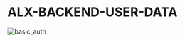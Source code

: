 # **ALX-BACKEND-USER-DATA**

![basic_auth](https://github.com/user-attachments/assets/71f714ee-3482-41be-a19b-8458c022815e)

